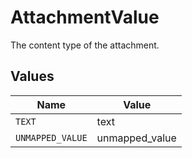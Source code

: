 # AttachmentValue

The content type of the attachment.


## Values

| Name             | Value            |
| ---------------- | ---------------- |
| `TEXT`           | text             |
| `UNMAPPED_VALUE` | unmapped_value   |